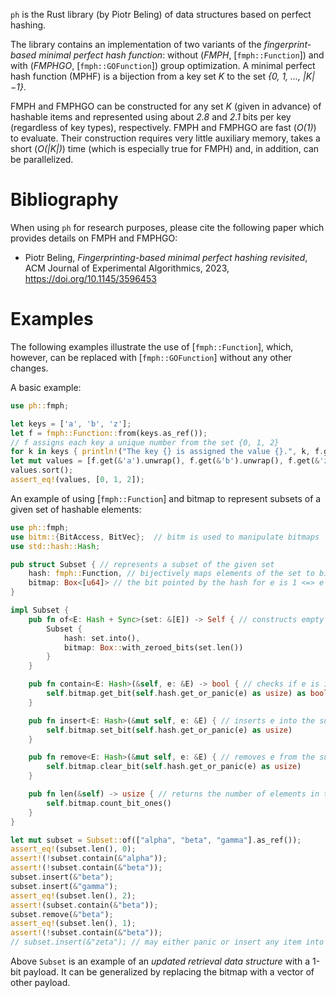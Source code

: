 `ph` is the Rust library (by Piotr Beling) of data structures based on perfect hashing.

The library contains an implementation of two variants of the *fingerprint-based minimal perfect hash function*:
without (*FMPH*, [`fmph::Function`]) and with (*FMPHGO*, [`fmph::GOFunction`]) group optimization.
A minimal perfect hash function (MPHF) is a bijection from a key set *K* to the set *{0, 1, ..., |K|−1}*.

FMPH and FMPHGO can be constructed for any set *K* (given in advance) of hashable items and represented using about *2.8* and *2.1* bits per key (regardless of key types), respectively.
FMPH and FMPHGO are fast (*O(1)*) to evaluate. Their construction requires very little auxiliary memory, takes a short (*O(|K|)*) time (which is especially true for FMPH) and, in addition, can be parallelized.

# Bibliography
When using `ph` for research purposes, please cite the following paper which provides details on FMPH and FMPHGO:

* Piotr Beling, *Fingerprinting-based minimal perfect hashing revisited*, ACM Journal of Experimental Algorithmics, 2023, <https://doi.org/10.1145/3596453>

# Examples
The following examples illustrate the use of [`fmph::Function`], which, however, can be replaced with [`fmph::GOFunction`] without any other changes.

A basic example:
```rust
use ph::fmph;

let keys = ['a', 'b', 'z'];
let f = fmph::Function::from(keys.as_ref());
// f assigns each key a unique number from the set {0, 1, 2}
for k in keys { println!("The key {} is assigned the value {}.", k, f.get(&k).unwrap()); }
let mut values = [f.get(&'a').unwrap(), f.get(&'b').unwrap(), f.get(&'z').unwrap()];
values.sort();
assert_eq!(values, [0, 1, 2]);
```

An example of using [`fmph::Function`] and bitmap to represent subsets of a given set of hashable elements:
```rust
use ph::fmph;
use bitm::{BitAccess, BitVec};  // bitm is used to manipulate bitmaps
use std::hash::Hash;

pub struct Subset { // represents a subset of the given set
    hash: fmph::Function, // bijectively maps elements of the set to bits of bitmap
    bitmap: Box<[u64]> // the bit pointed by the hash for e is 1 <=> e is in the subset
}

impl Subset {
    pub fn of<E: Hash + Sync>(set: &[E]) -> Self { // constructs empty subset of the given set
        Subset {
            hash: set.into(),
            bitmap: Box::with_zeroed_bits(set.len())
        }
    }

    pub fn contain<E: Hash>(&self, e: &E) -> bool { // checks if e is in the subset
        self.bitmap.get_bit(self.hash.get_or_panic(e) as usize) as bool
    }

    pub fn insert<E: Hash>(&mut self, e: &E) { // inserts e into the subset
        self.bitmap.set_bit(self.hash.get_or_panic(e) as usize)
    }

    pub fn remove<E: Hash>(&mut self, e: &E) { // removes e from the subset
        self.bitmap.clear_bit(self.hash.get_or_panic(e) as usize)
    }

    pub fn len(&self) -> usize { // returns the number of elements in the subset
        self.bitmap.count_bit_ones()
    }
}

let mut subset = Subset::of(["alpha", "beta", "gamma"].as_ref());
assert_eq!(subset.len(), 0);
assert!(!subset.contain(&"alpha"));
assert!(!subset.contain(&"beta"));
subset.insert(&"beta");
subset.insert(&"gamma");
assert_eq!(subset.len(), 2);
assert!(subset.contain(&"beta"));
subset.remove(&"beta");
assert_eq!(subset.len(), 1);
assert!(!subset.contain(&"beta"));
// subset.insert(&"zeta"); // may either panic or insert any item into subset
```

Above `Subset` is an example of an *updated retrieval data structure* with a 1-bit payload.
It can be generalized by replacing the bitmap with a vector of other payload.